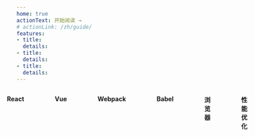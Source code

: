 ```yaml
---
home: true
actionText: 开始阅读 →
# actionLink: /zh/guide/
features:
- title:
  details: 
- title: 
  details: 
- title: 
  details: 
---
```


<div class="home-content-wrap">

<div class="home-item">
<div class="home-item-title">
  <p class="home-title" onclick="location.assign('/react')">React</p>
</div>

<!-- [Redux](/react/redux.html)

[基础 Hooks](/react/base-hooks.html) -->

</div>

<div class="home-item">
<div class="home-item-title">
  <p class="home-title" onclick="location.assign('/vue')">Vue</p>
</div>

<!-- [Vue2.x实现原理](/vue/implementation-principle.html)

[Vuex](/vue/vuex.html) -->

</div>

<div class="home-item">
<div class="home-item-title">
  <p class="home-title" onclick="location.assign('/webpack')">Webpack</p>
</div>

<!-- [编译优化-DllPlugin](/webpack/dll-plugin.html)

[打包优化-NodeExternals](/webpack/webpack-node-externals.html) -->

</div>

<div class="home-item">
<div class="home-item-title">
  <p class="home-title" onclick="location.assign('/babel')">Babel</p>
</div>

<!-- [Babel 7](/babel/babel7.html) -->


</div>

<div class="home-item">
<div class="home-item-title">
  <p class="home-title" onclick="location.assign('/browser')">浏览器</p>
</div>

<!-- [从输入URL到页面展示](/browser/input-url-to-page.html)

[浏览器缓存机制](/browser/browser-cache.html)

[浏览器安全](/browser/browser-security.html) -->

</div>

<div class="home-item">
<div class="home-item-title">
  <p class="home-title" onclick="location.assign('/pages/performance-optimization')">性能优化</p>
</div>
</div>

</div>


<style>
p > code, li > code {
  background-color: #fff5f5!important;
  color: #ff502c!important;
}

.home-content-wrap {
  width: 100%;
  display: flex;
  justify-content: center;
}
.home-item {
  padding: 0 35px;
}
.home-item-title {
  text-align: center;
}
.home-icon {
  vertical-align: middle;
  width: 32px;
  height: 32px;
  margin-bottom: 8px;
}
.home-title {
  display: inline-block;
  font-weight: bold;
  cursor: pointer;
}
@media screen and (max-width: 500px) {
  .home-content-wrap {
    display: block;
  }
  .home-item {
    padding: 0;
  }
  .home-item-title {
    text-align: left;
  }
}
</style>